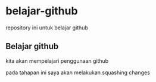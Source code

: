 # belajar-github
repository ini untuk belajar github

## Belajar github

kita akan mempelajari penggunaan github

pada tahapan ini saya akan melakukan squashing changes
